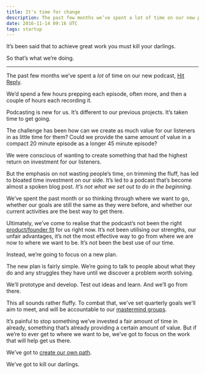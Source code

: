 ```yaml
---
title: It's time for change
description: The past few months we’ve spent a lot of time on our new podcast.
date: 2016-11-14 09:16 UTC
tags: startup
---
```


It’s been said that to achieve great work you must kill your darlings.

So that’s what we’re doing.

-----------

The past few months we’ve spent a _lot_ of time on our new podcast, [Hit Reply](http://hitreply.co/).

We’d spend a few hours prepping each episode, often more, and then a couple of hours each recording it.

Podcasting is new for us. It’s different to our previous projects.  It’s taken time to get going.

The challenge has been how can we create as much value for our listeners in as little time for them? Could we provide the same amount of value in a compact 20 minute episode as a longer 45 minute episode?

We were conscious of wanting to create something that had the highest return on investment for our listeners.

But the emphasis on not wasting people’s time, on trimming the fluff, has led to bloated time investment on our side. It’s led to a podcast that’s become almost a spoken blog post. _It’s not what we set out to do in the beginning._

We’ve spent the past month or so thinking through where we want to go, whether our goals are still the same as they were before, and whether our current activities are the best way to get there.

Ultimately, we’ve come to realise that the podcast’s not been the right [product/founder fit](https://justinjackson.ca/want/) for us right now. It’s not been utilising our strengths, our unfair advantages, it’s not the most effective way to go from where we are now to where we want to be. It’s not been the best use of our time.

Instead, we’re going to focus on a new plan.

The new plan is fairly simple. We’re going to talk to people about what they do and any struggles they have until we discover a problem worth solving.

We’ll prototype and develop. Test out ideas and learn. And we’ll go from there.

This all sounds rather fluffy. To combat that, we've set quarterly goals we'll aim to meet, and will be accountable to our [mastermind groups](https://ryanbattles.com/post/what-is-a-mastermind-group).

It’s painful to stop something we’ve invested a fair amount of time in already, something that’s already providing a certain amount of value. But if we’re to ever get to where we want to be, we’ve got to focus on the work that will help get us there.

We’ve got to [create our own path](http://fredrivett.com/2016/10/31/create-your-own-path/).

We’ve got to kill our darlings.
